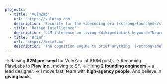 ```yaml
---
projects:
  - title: 'VulnZap'
    url: 'https://vulnzap.com'
    description: 'Security for the vibecoding era (<strong>launched</strong>, in progress)'
  - title: 'Raised Intelligence'
    description: 'LLM inference on living <WikipediaLink keyword="Neuron">neurons</WikipediaLink>. As a service. (<strong>idea-stage</strong>, upcoming)'
  - title: 'Brief'
    url: 'https://brief.ac'
    description: 'The cognition engine to brief anything. (<strong>shelved</strong>)'
---
```


→ Raising **$2M pre-seed** for VulnZap (at $10M post).
→ Renaming PlawLabs to **Plaw Inc.**, moving to <WikipediaLink keyword="San Francisco">SF</WikipediaLink>.
→ Hiring **2 founding engineers** + a lead designer.
→ I move fast, team with **high-agency people**. And believe in **giving back**.